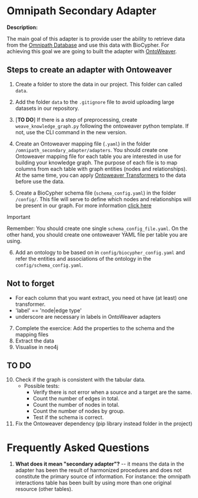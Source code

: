 # Omnipath Secondary Adapter

**Description:**

The main goal of this adapter is to provide user the ability to retrieve data from the [Omnipath Database](https://omnipathdb.org/) and use this data with BioCypher. For achieving this goal we are going to built the adapter with [OntoWeaver](https://github.com/oncodash/ontoweaver).


## Steps to create an adapter with Ontoweaver
1. Create a folder to store the data in our project. This folder can called `data`.
2. Add the folder `data` to the `.gitignore` file to avoid uploading large datasets in our repository.
3. [**TO DO**] If there is a step of preprocessing, create `weave_knowledge_graph.py` following the ontoweaver python template. If not, use the CLI command in the new version.

4. Create an Ontoweaver mapping file (`.yaml`) in the folder `/omnipath_secondary_adapter/adapters`. You should create one Ontoweaver mapping file for each table you are interested in use for building your knowledge graph. The purpose of each file is to map columns from each table with graph entities (nodes and relationships). At the same time, you can apply [Ontoweaver Transformers](https://ontoweaver.readthedocs.io/en/latest/readme_sections/mapping_api.html#available-transformers) to the data before use the data.

5. Create a BioCypher schema file  (`schema_config.yaml`) in the folder `/config/`. This file will serve to define which nodes and relationships will be present in our graph. For more information [click here](https://biocypher.org/quickstart.html#the-schema-configuration-yaml-file)

> [!IMPORTANT]
> Remember: You should create one single `schema_config_file.yaml`. On the other hand, you should create one ontoweaver YAML file per table you are using.

6. Add an ontology to be based on in `config/biocypher_config.yaml` and refer the entities and associations of the ontology in the `config/schema_config.yaml`.

## Not to forget

- For each column that you want extract, you need ot have (at least) one transformer.
- 'label' == 'node|edge type'
- underscore are necessary in labels in OntoWeaver adapters

7. Complete the exercice: Add the properties to the schema and the mapping files
8. Extract the data
9. Visualise in neo4j

## TO DO

10. Check if the graph is consistent with the tabular data.
    - Possible tests:
      - Verify there is not error when a source and a target are the same.
      - Count the number of edges in total.
      - Count the number of nodes in total.
      - Count the number of nodes by group.
      - Test if the schema is correct.
11. Fix the Ontoweaver dependency (pip library instead folder in the project)

# Frequently Asked Questions

1. **What does it mean "secondary adapter"?** -- it means the data in the adapter has been the result of harmonized procedures and does not constitute the primary source of information. For instance: the omnipath interactions table has been built by using more than one original resource (other tables).
